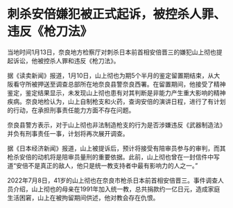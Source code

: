 # 刺杀安倍嫌犯被正式起诉，被控杀人罪、违反《枪刀法》

当地时间1月13日，奈良地方检察厅对刺杀日本前首相安倍晋三的嫌犯山上彻也提起诉讼，他被控杀人罪和违反《枪刀法》。

据《读卖新闻》报道，1月10日，山上彻也为期5个半月的鉴定留置期结束，从大阪看守所被押送至调查总部所在地奈良县警奈良西署。在留置期间，他接受了精神鉴定，鉴定结果显示，未发现山上彻也患有对其判断是非能力产生重大影响的精神疾病。奈良地检认为，山上自制枪支和火药，查询安倍的演讲日程，进行了有计划的行动，在承担刑事责任能力方面不存在问题。

奈良县警方表示，对于山上彻也非法制造枪支的行为是否涉嫌违反《武器制造法》并负有刑事责任一事，计划将再次展开调查。

据《日本经济新闻》报道，山上被提诉后，预计将接受有陪审员参与的审判，而其枪杀安倍的动机将是陪审员量刑的重要依据。此前，山上彻也曾在一封信件中写道“安倍不是真正的敌人，他只是统一教支持者中最有影响力的人之一。”

2022年7月8日，41岁的山上彻也在奈良市枪杀日本前首相安倍晋三。事件调查人员介绍，山上彻也的母亲在1991年加入统一教，总共捐款约一亿日元，造成家庭生活困窘，山上在被拘留期间供述，他对教会存在仇恨。


